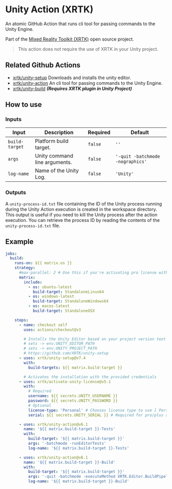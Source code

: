 # Unity Action (XRTK)

An atomic GitHub Action that runs cli tool for passing commands to the Unity Engine.

Part of the [Mixed Reality Toolkit (XRTK)](https://github.com/XRTK) open source project.

> This action does not require the use of XRTK in your Unity project.

## Related Github Actions

* [xrtk/unity-setup](https://github.com/XRTK/unity-setup) Downloads and installs the unity editor.
* [xrtk/unity-action](https://github.com/XRTK/activate-unity-license) An cli tool for passing commands to the Unity Engine.
* [xrtk/unity-build](https://github.com/XRTK/unity-build) ***(Requires XRTK plugin in Unity Project)***

## How to use

### Inputs

| Input | Description | Required | Default |
|-------|-------------|----------|---------|
| `build-target` | Platform build target. | `false` | `''` |
| `args` | Unity command line arguments. | `false` | `'-quit -batchmode -nographics'` |
| `log-name` | Name of the Unity Log. | `false` | `'Unity'` |

### Outputs

A `unity-process-id.txt` file containing the ID of the Unity process running during the Unity Action execution is created in the workspace directory. This output is useful if you need to kill the Unity process after the action execution. You can retrieve the process ID by reading the contents of the `unity-process-id.txt` file.

## Example

```yaml
jobs:
  build:
    runs-on: ${{ matrix.os }}
    strategy:
      #max-parallel: 2 # Use this if you're activating pro license with matrix
      matrix:
        include:
          - os: ubuntu-latest
            build-target: StandaloneLinux64
          - os: windows-latest
            build-target: StandaloneWindows64
          - os: macos-latest
            build-target: StandaloneOSX

    steps:
      - name: checkout self
        uses: actions/checkout@v3

        # Installs the Unity Editor based on your project version text file
        # sets -> env.UNITY_EDITOR_PATH
        # sets -> env.UNITY_PROJECT_PATH
        # https://github.com/XRTK/unity-setup
      - uses: xrtk/unity-setup@v7.4
        with:
          build-targets: ${{ matrix.build-target }}

        # Activates the installation with the provided credentials
      - uses: xrtk/activate-unity-license@v5.1
        with:
          # Required
          username: ${{ secrets.UNITY_USERNAME }}
          password: ${{ secrets.UNITY_PASSWORD }}
          # Optional
          license-type: 'Personal' # Chooses license type to use [ Personal, Professional ]
          serial: ${{ secrets.UNITY_SERIAL }} # Required for pro/plus activations

      - uses: xrtk/unity-action@v6.1
        name: '${{ matrix.build-target }}-Tests'
        with:
          build-target: '${{ matrix.build-target }}'
          args: '-batchmode -runEditorTests'
          log-name: '${{ matrix.build-target }}-Tests'

      - uses: xrtk/unity-action@v6.1
        name: '${{ matrix.build-target }}-Build'
        with:
          build-target: '${{ matrix.build-target }}'
          args: '-quit -batchmode -executeMethod XRTK.Editor.BuildPipeline.UnityPlayerBuildTools.StartCommandLineBuild'
          log-name: '${{ matrix.build-target }}-Build'
```
